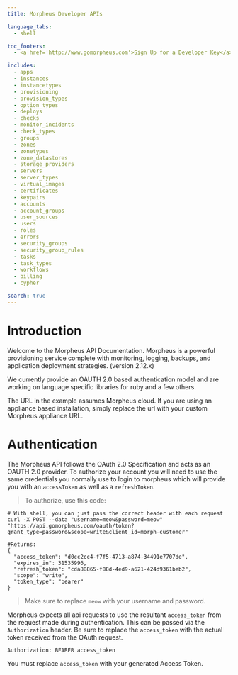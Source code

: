 ```yaml
---
title: Morpheus Developer APIs

language_tabs:
  - shell

toc_footers:
  - <a href='http://www.gomorpheus.com'>Sign Up for a Developer Key</a>

includes:
  - apps
  - instances
  - instancetypes
  - provisioning
  - provision_types
  - option_types
  - deploys
  - checks
  - monitor_incidents
  - check_types
  - groups
  - zones
  - zonetypes
  - zone_datastores
  - storage_providers
  - servers
  - server_types
  - virtual_images
  - certificates
  - keypairs
  - accounts
  - account_groups
  - user_sources
  - users
  - roles
  - errors
  - security_groups
  - security_group_rules
  - tasks
  - task_types
  - workflows
  - billing
  - cypher

search: true
---
```


# Introduction

Welcome to the Morpheus API Documentation. Morpheus is a powerful provisioning service complete with monitoring, logging, backups, and application deployment strategies. (version 2.12.x)

We currently provide an OAUTH 2.0 based authentication model and are working on language specific libraries for ruby and a few others.

<aside class="notice">
The URL in the example assumes Morpheus cloud. If you are using an appliance based installation, simply replace the url with your custom Morpheus appliance URL.
</aside>


# Authentication

The Morpheus API follows the OAuth 2.0 Specification and acts as an OAUTH 2.0 provider. To authorize your account you will need to use the same credentials you normally use to login to morpheus which will provide you with an `accessToken` as well as a `refreshToken`.

> To authorize, use this code:

```shell
# With shell, you can just pass the correct header with each request
curl -X POST --data "username=meow&password=meow" "https://api.gomorpheus.com/oauth/token?grant_type=password&scope=write&client_id=morph-customer"

#Returns:
{
  "access_token": "d0cc2cc4-f7f5-4713-a874-34491e7707de",
  "expires_in": 31535996,
  "refresh_token": "cda88865-f88d-4ed9-a621-424d9361beb2",
  "scope": "write",
  "token_type": "bearer"
}
```

> Make sure to replace `meow` with your username and password.

Morpheus expects all api requests to use the resultant `access_token` from the request made during authentication. This can be passed via the `Authorization` header. Be sure to replace the `access_token` with the actual token received from the OAuth request.

`Authorization: BEARER access_token`

<aside class="notice">
You must replace <code>access_token</code> with your generated Access Token.
</aside>
